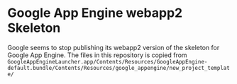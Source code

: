 # Google App Engine webapp2 Skeleton
Google seems to stop publishing its webapp2 version of the skeleton for Google App Engine.
The files in this repository is copied from `GoogleAppEngineLauncher.app/Contents/Resources/GoogleAppEngine-default.bundle/Contents/Resources/google_appengine/new_project_template/`

